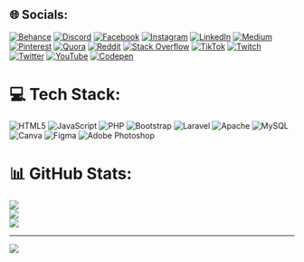
## 🌐 Socials:
[![Behance](https://img.shields.io/badge/Behance-1769ff?logo=behance&logoColor=white)](https://behance.net/yasmine) [![Discord](https://img.shields.io/badge/Discord-%237289DA.svg?logo=discord&logoColor=white)](https://discord.gg/yasmine) [![Facebook](https://img.shields.io/badge/Facebook-%231877F2.svg?logo=Facebook&logoColor=white)](https://facebook.com/yasmine) [![Instagram](https://img.shields.io/badge/Instagram-%23E4405F.svg?logo=Instagram&logoColor=white)](https://instagram.com/yasmine) [![LinkedIn](https://img.shields.io/badge/LinkedIn-%230077B5.svg?logo=linkedin&logoColor=white)](https://linkedin.com/in/yasmine) [![Medium](https://img.shields.io/badge/Medium-12100E?logo=medium&logoColor=white)](https://medium.com/@yasmine) [![Pinterest](https://img.shields.io/badge/Pinterest-%23E60023.svg?logo=Pinterest&logoColor=white)](https://pinterest.com/yasmine) [![Quora](https://img.shields.io/badge/Quora-%23B92B27.svg?logo=Quora&logoColor=white)](https://quora.com/profile/yasmine) [![Reddit](https://img.shields.io/badge/Reddit-%23FF4500.svg?logo=Reddit&logoColor=white)](https://reddit.com/user/yasmine) [![Stack Overflow](https://img.shields.io/badge/-Stackoverflow-FE7A16?logo=stack-overflow&logoColor=white)](https://stackoverflow.com/users/yasmine) [![TikTok](https://img.shields.io/badge/TikTok-%23000000.svg?logo=TikTok&logoColor=white)](https://tiktok.com/@yasmine) [![Twitch](https://img.shields.io/badge/Twitch-%239146FF.svg?logo=Twitch&logoColor=white)](https://twitch.tv/yasmine) [![Twitter](https://img.shields.io/badge/Twitter-%231DA1F2.svg?logo=Twitter&logoColor=white)](https://twitter.com/yasmine) [![YouTube](https://img.shields.io/badge/YouTube-%23FF0000.svg?logo=YouTube&logoColor=white)](https://youtube.com/@yasmine) [![Codepen](https://img.shields.io/badge/Codepen-000000?style=for-the-badge&logo=codepen&logoColor=white)](https://codepen.io/yasmine) 

# 💻 Tech Stack:
![HTML5](https://img.shields.io/badge/html5-%23E34F26.svg?style=for-the-badge&logo=html5&logoColor=white) ![JavaScript](https://img.shields.io/badge/javascript-%23323330.svg?style=for-the-badge&logo=javascript&logoColor=%23F7DF1E) ![PHP](https://img.shields.io/badge/php-%23777BB4.svg?style=for-the-badge&logo=php&logoColor=white) ![Bootstrap](https://img.shields.io/badge/bootstrap-%23563D7C.svg?style=for-the-badge&logo=bootstrap&logoColor=white) ![Laravel](https://img.shields.io/badge/laravel-%23FF2D20.svg?style=for-the-badge&logo=laravel&logoColor=white) ![Apache](https://img.shields.io/badge/apache-%23D42029.svg?style=for-the-badge&logo=apache&logoColor=white) ![MySQL](https://img.shields.io/badge/mysql-%2300f.svg?style=for-the-badge&logo=mysql&logoColor=white) ![Canva](https://img.shields.io/badge/Canva-%2300C4CC.svg?style=for-the-badge&logo=Canva&logoColor=white) 	![Figma](https://img.shields.io/badge/figma-%23F24E1E.svg?style=for-the-badge&logo=figma&logoColor=white) ![Adobe Photoshop](https://img.shields.io/badge/adobephotoshop-%2331A8FF.svg?style=for-the-badge&logo=adobephotoshop&logoColor=white)
# 📊 GitHub Stats:
![](https://github-readme-stats.vercel.app/api?username=YasmineSore&theme=dark&hide_border=false&include_all_commits=false&count_private=false)<br/>
![](https://github-readme-streak-stats.herokuapp.com/?user=YasmineSore&theme=dark&hide_border=false)<br/>
![](https://github-readme-stats.vercel.app/api/top-langs/?username=YasmineSore&theme=dark&hide_border=false&include_all_commits=false&count_private=false&layout=compact)

---
[![](https://visitcount.itsvg.in/api?id=YasmineSore&icon=0&color=0)](https://visitcount.itsvg.in)

<!-- Proudly created with GPRM ( https://gprm.itsvg.in ) -->

